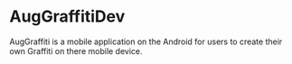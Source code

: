 # AugGraffitiDev
AugGraffiti is a mobile application on the Android for users to create their own Graffiti on there mobile device. 
